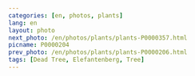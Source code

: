 ```yaml
---
categories: [en, photos, plants]
lang: en
layout: photo
next_photo: /en/photos/plants/plants-P0000357.html
picname: P0000204
prev_photo: /en/photos/plants/plants-P0000206.html
tags: [Dead Tree, Elefantenberg, Tree]
---
```

